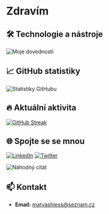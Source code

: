 # Zdravím

## 🛠️ Technologie a nástroje

![Moje dovednosti](https://skillicons.dev/icons?i=react,js,ts,css,html,nodejs,figma,ps,mysql,blender)

## 📈 GitHub statistiky

![Statistiky GitHubu](https://github-readme-stats.vercel.app/api?username=realHajs&show_icons=true&theme=radical)

## 🔥 Aktuální aktivita

[![GitHub Streak](https://streak-stats.demolab.com?user=realHajs&theme=radical)](https://git.io/streak-stats)

## 🌐 Spojte se se mnou

[![LinkedIn](https://img.shields.io/badge/LinkedIn-%230077B5.svg?style=for-the-badge&logo=linkedin&logoColor=white)](https://www.linkedin.com/in/vase-profil)
[![Twitter](https://img.shields.io/badge/Twitter-%231DA1F2.svg?style=for-the-badge&logo=twitter&logoColor=white)](https://twitter.com/vase-profil)

![Náhodný citát](https://quotes-github-readme.vercel.app/api?type=horizontal&theme=radical)

## 📫 Kontakt

- **Email:** [matyashiess@seznam.cz](mailto:matyashiess@seznam.cz)
